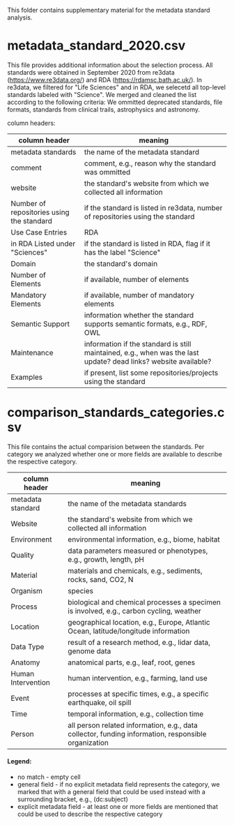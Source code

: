 This folder contains supplementary material for the metadata standard analysis.

# metadata_standard_2020.csv

This file provides additional information about the selection process. All standards were obtained in September 2020 from re3data (https://www.re3data.org/) and RDA (https://rdamsc.bath.ac.uk/).
In re3data, we filtered  for "Life Sciences" and in RDA, we selecetd all top-level standards labeled with "Science". We merged and cleaned the list according to the following criteria: We ommitted deprecated standards, file formats, standards from clinical trails, astrophysics and astronomy. 

column headers:


column header | meaning |
-------- | -------- | 
metadata standards  | the name of the metadata standard| 
comment | comment, e.g., reason why the standard was ommitted
website | the standard's website from which we collected all information | 
Number of repositories using the standard | if the standard is listed in re3data, number of repositories using the standard |
Use Case Entries  |RDA| |if the standard is listed in RDA, number of use case entries|
in RDA Listed under "Sciences" |if the standard is listed in RDA, flag if it has the label "Science"|
Domain |the standard's domain|
Number of Elements |if available, number of elements|
Mandatory Elements |if available, number of mandatory elements|
Semantic Support |information whether the standard supports semantic formats, e.g., RDF, OWL|
Maintenance |information if the standard is still maintained, e.g., when was the last update? dead links? website available?|
Examples |if present, list some repositories/projects using the standard|


# comparison_standards_categories.csv

This file contains the actual comparision between the standards. Per category we analyzed whether one or more fields are available to describe the respective category.

column header | meaning |
-------- | -------- | 
metadata standard |the name of the metadata standards|
Website |the standard's website from which we collected all information| 
Environment |environmental information, e.g., biome, habitat|
Quality |data parameters measured or phenotypes, e.g., growth, length, pH|
Material |materials and chemicals, e.g., sediments, rocks, sand, CO2, N|
Organism |species |
Process |biological and chemical processes a specimen is involved, e.g., carbon cycling, weather|
Location |geographical location, e.g., Europe, Atlantic Ocean, latitude/longitude information|
Data Type |result of a research method, e.g., lidar data, genome data|
Anatomy |anatomical parts, e.g., leaf, root, genes|
Human Intervention |human intervention, e.g., farming, land use|
Event |processes at specific times, e.g., a specific earthquake, oil spill|
Time |temporal information, e.g., collection time|
Person |all person related information, e.g., data collector, funding information, responsible organization|

#### Legend:
* no match - empty cell
* general field - if no explicit metadata field represents the category, we marked that with a general field that could be used instead with a surrounding bracket, e.g., (dc:subject)
* explicit metadata field - at least one or more fields are mentioned that could be used to describe the respective category